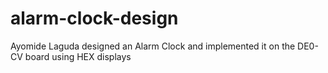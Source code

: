 # alarm-clock-design
Ayomide Laguda designed an Alarm Clock and implemented it on the DE0- CV board using HEX displays

